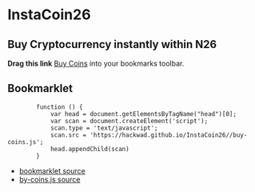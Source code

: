 # InstaCoin26


## Buy Cryptocurrency instantly within N26


**Drag this link** [Buy Coins](javascript:(function()%7Bfunction()%20%7B%0A%20%20%20%20var%20head%20%3D%20document.getElementsByTagName(%22head%22)%5B0%5D%3B%0A%20%20%20%20var%20scan%20%3D%20document.createElement(%27script%27)%3B%0A%20%20%20%20scan.type%20%3D%20%27text%2Fjavascript%27%3B%0A%20%20%20%20scan.src%20%3D%20%27https%3A%2F%2Fhackwad.github.io%2FInstaCoin26%2Fbuy-coins.js%27%3B%0A%20%20%20%20head.appendChild(scan)%0A%7D%7D)()) into your bookmarks toolbar.


## Bookmarklet

```
        function () {
            var head = document.getElementsByTagName("head")[0];
            var scan = document.createElement('script');
            scan.type = 'text/javascript';
            scan.src = 'https://hackwad.github.io/InstaCoin26//buy-coins.js';
            head.appendChild(scan)
        }
```

* [bookmarklet source](https://github.com/HackWAD/InstaCoin26/tree/master/docs/bookmarklet.js)
* [by-coins.js source](https://github.com/HackWAD/InstaCoin26/tree/master/docs/buy-coins.js)
